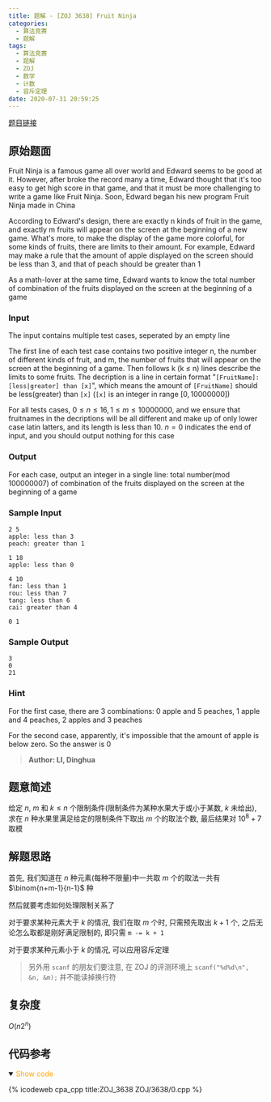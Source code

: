 ```yaml
---
title: 题解 - [ZOJ 3638] Fruit Ninja
categories:
  - 算法竞赛
  - 题解
tags:
  - 算法竞赛
  - 题解
  - ZOJ
  - 数学
  - 计数
  - 容斥定理
date: 2020-07-31 20:59:25
---
```


[题目链接](https://vjudge.net/problem/ZOJ-3638/origin)

<!-- more -->

## 原始题面

Fruit Ninja is a famous game all over world and Edward seems to be good at it. However, after broke the record many a time, Edward thought that it's too easy to get high score in that game, and that it must be more challenging to write a game like Fruit Ninja. Soon, Edward began his new program Fruit Ninja made in China

According to Edward's design, there are exactly n kinds of fruit in the game, and exactly m fruits will appear on the screen at the beginning of a new game. What's more, to make the display of the game more colorful, for some kinds of fruits, there are limits to their amount. For example, Edward may make a rule that the amount of apple displayed on the screen should be less than $3$, and that of peach should be greater than $1$

As a math-lover at the same time, Edward wants to know the total number of combination of the fruits displayed on the screen at the beginning of a game

### Input

The input contains multiple test cases, seperated by an empty line

The first line of each test case contains two positive integer n, the number of different kinds of fruit, and m, the number of fruits that will appear on the screen at the beginning of a game. Then follows k (k ≤ n) lines describe the limits to some fruits. The decription is a line in certain format "`[FruitName]: [less|greater] than [x]`", which means the amount of `[FruitName]` should be less(greater) than `[x]` (`[x]` is an integer in range $[0, 10000000]$)

For all tests cases, $0 ≤ n ≤ 16, 1 ≤ m ≤ 10000000$, and we ensure that fruitnames in the decriptions will be all different and make up of only lower case latin latters, and its length is less than $10$. $n = 0$ indicates the end of input, and you should output nothing for this case

### Output

For each case, output an integer in a single line: total number(mod $100000007$) of combination of the fruits displayed on the screen at the beginning of a game

### Sample Input

```input1
2 5
apple: less than 3
peach: greater than 1

1 18
apple: less than 0

4 10
fan: less than 1
rou: less than 7
tang: less than 6
cai: greater than 4

0 1
```

### Sample Output

```output1
3
0
21
```

### Hint

For the first case, there are $3$ combinations: $0$ apple and $5$ peaches, $1$ apple and $4$ peaches, $2$ apples and $3$ peaches

For the second case, apparently, it's impossible that the amount of apple is below zero. So the answer is $0$

> **Author: LI, Dinghua**

## 题意简述

给定 $n$, $m$ 和 $k\leqslant n$ 个限制条件(限制条件为某种水果大于或小于某数, $k$ 未给出), 求在 $n$ 种水果里满足给定的限制条件下取出 $m$ 个的取法个数, 最后结果对 $10^8+7$ 取模

## 解题思路

首先, 我们知道在 $n$ 种元素(每种不限量)中一共取 $m$ 个的取法一共有 $\binom{n+m-1}{n-1}$ 种

然后就要考虑如何处理限制关系了

对于要求某种元素大于 $k$ 的情况, 我们在取 $m$ 个时, 只需预先取出 $k+1$ 个, 之后无论怎么取都是刚好满足限制的, 即只需 `m -= k + 1`

对于要求某种元素小于 $k$ 的情况, 可以应用容斥定理

> 另外用 `scanf` 的朋友们要注意, 在 ZOJ 的评测环境上 `scanf("%d%d\n", &n, &m);` 并不能读掉换行符

## 复杂度

$O(n2^n)$

## 代码参考

<details open>
<summary><font color='orange'>Show code</font></summary>

{% icodeweb cpa_cpp title:ZOJ_3638 ZOJ/3638/0.cpp %}

</details>
